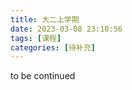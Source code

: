 ```yaml
---
title: 大二上学期
date: 2023-03-08 23:10:56
tags: [课程]
categories: [待补充]
---
```

to be continued
<!-- more -->